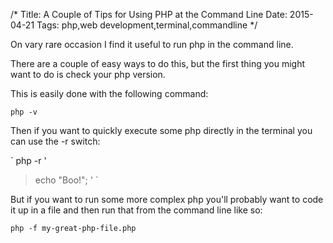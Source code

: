 /*
Title: A Couple of Tips for Using PHP at the Command Line
Date: 2015-04-21
Tags: php,web development,terminal,commandline
*/

On vary rare occasion I find it useful to run php in the command line.

There are a couple of easy ways to do this, but the first thing you might want to do is check your php version.

This is easily done with the following command:

`
php -v
`

Then if you want to quickly execute some php directly in the terminal you can use the -r switch:

`
php -r '
>
> echo "Boo!";
>'
`

But if you want to run some more complex php you'll probably want to code it up in a file and then run that from the command line like so:

`
php -f my-great-php-file.php
`



